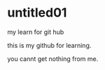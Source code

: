 # untitled01
my learn for git hub

this is my github for learning. 

you cannt get nothing from me.
